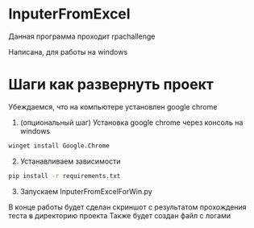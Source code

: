# InputerFromExcel

Данная программа проходит rpachallenge

Написана, для работы на windows 

# Шаги как развернуть проект

Убеждаемся, что на компьютере установлен google chrome

1. (опциональный шаг) Установка google chrome через консоль на windows
```bash
winget install Google.Chrome
```

2. Устанавливаем зависимости
```bash
pip install -r requirements.txt
```

3. Запускаем InputerFromExcelForWin.py


В конце работы будет сделан скриншот с результатом прохождения теста в директорию проекта
Также будет создан файл с логами

